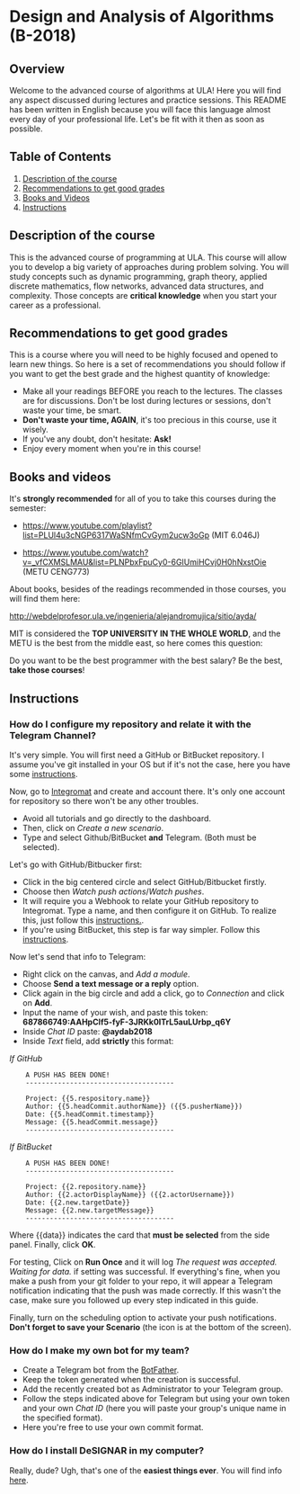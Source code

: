 # Design and Analysis of Algorithms (B-2018)

## Overview

Welcome to the advanced course of algorithms at ULA! Here
you will find any aspect discussed during lectures and 
practice sessions. This README has been written in English
because you will face this language almost every day of your 
professional life. Let's be fit with it then as soon as possible.

## Table of Contents

1. [Description of the course](#description-of-the-course)
2. [Recommendations to get good grades](#recomendations-to-get-good-grades)
3. [Books and Videos](#books-and-videos)
4. [Instructions](#instructions)

## Description of the course

This is the advanced course of programming at ULA. This course will allow you to develop a big variety of approaches during problem solving. You will study concepts such as dynamic programming, graph theory, applied discrete mathematics, flow networks, advanced data structures, and complexity. Those concepts are **critical knowledge** when you start your career as a professional.

## Recommendations to get good grades

This is a course where you will need to be highly focused and
opened to learn new things. So here is a set of recommendations
you should follow if you want to get the best grade and the highest
quantity of knowledge:

- Make all your readings BEFORE you reach to the lectures. The classes are for discussions.
Don't be lost during lectures or sessions, don't waste your time, be smart.
- **Don't waste your time, AGAIN**, it's too precious in this course, use it
wisely.
- If you've any doubt, don't hesitate: **Ask!**
- Enjoy every moment when you're in this course!

## Books and videos

It's **strongly recommended** for all of you to take this courses during the semester:

- https://www.youtube.com/playlist?list=PLUl4u3cNGP6317WaSNfmCvGym2ucw3oGp (MIT 6.046J)

- https://www.youtube.com/watch?v=_vfCXMSLMAU&list=PLNPbxFpuCy0-6GIUmiHCvj0H0hNxstOie (METU CENG773)

About books, besides of the readings recommended in those courses, you will find them here:

http://webdelprofesor.ula.ve/ingenieria/alejandromujica/sitio/ayda/

MIT is considered the **TOP UNIVERSITY IN THE WHOLE WORLD**, and the METU is 
the best from the middle east, so here comes this question:

Do you want to be the best programmer with the best salary? Be the best, **take those courses**! 

## Instructions

### How do I configure my repository and relate it with the Telegram Channel?

It's very simple. You will first need a GitHub or BitBucket repository. I assume you've
git installed in your OS but if it's not the case, here you have some [instructions](https://www.linode.com/docs/development/version-control/how-to-install-git-on-linux-mac-and-windows/).

Now, go to [Integromat](https://www.integromat.com/) and create and account there.
It's only one account for repository so there won't be any other troubles.

- Avoid all tutorials and go directly to the dashboard. 
- Then, click on *Create a new scenario*.
- Type and select Github/BitBucket **and** Telegram. (Both must be selected).

Let's go with GitHub/Bitbucker first:

- Click in the big centered circle and select GitHub/Bitbucket firstly.
- Choose then *Watch push actions*/*Watch pushes*.
- It will require you a Webhook to relate your GitHub repository to Integromat. Type a name, and then configure it on GitHub. To realize this, just follow this [instructions.](https://support.hockeyapp.net/kb/third-party-bug-trackers-services-and-webhooks/how-to-set-up-a-webhook-in-github).
- If you're using BitBucket, this step is far way simpler. Follow this [instructions](https://www.integromat.com/en/kb/pkg/bitbucket/index.html).


Now let's send that info to Telegram:

- Right click on the canvas, and *Add a module*.
- Choose **Send a text message or a reply** option.
- Click again in the big circle and add a click, go to *Connection* and click on **Add**.
- Input the name of your wish, and paste this token: **687866749:AAHpCIf5-fyF-3JRKk0ITrL5auLUrbp_q6Y**
- Inside *Chat ID* paste: **@aydab2018**
- Inside *Text* field, add **strictly** this format:

*If GitHub*

```
    A PUSH HAS BEEN DONE!
    -------------------------------------

    Project: {{5.respository.name}}
    Author: {{5.headCommit.authorName}} ({{5.pusherName}})
    Date: {{5.headCommit.timestamp}}
    Message: {{5.headCommit.message}}
    -------------------------------------
```

*If BitBucket*


```
    A PUSH HAS BEEN DONE!
    -------------------------------------

    Project: {{2.repository.name}}
    Author: {{2.actorDisplayName}} ({{2.actorUsername}})
    Date: {{2.new.targetDate}}
    Message: {{2.new.targetMessage}}
    -------------------------------------
```

Where {{data}} indicates the card that **must be selected** from the side panel. Finally, click **OK**.

For testing, Click on **Run Once** and it will log *The request was accepted. Waiting for data.* if setting was successful. If everything's fine, when you make a push from your git folder to your repo, it will appear a Telegram notification indicating that the push was made correctly. If this wasn't the case, make sure you followed up every step indicated in this guide.

Finally, turn on the scheduling option to activate your push notifications. **Don't forget to save your Scenario** (the icon is at the bottom of the screen).

### How do I make my own bot for my team?

- Create a Telegram bot from the [BotFather](https://telegram.me/BotFather).
- Keep the token generated when the creation is successful.
- Add the recently created bot as Administrator to your Telegram group.
- Follow the steps indicated above for Telegram but using your own token and your
own *Chat ID* (here you will paste your group's unique name in the specified format).
- Here you're free to use your own commit format.

### How do I install DeSIGNAR in my computer?

Really, dude? Ugh, that's one of the **easiest things ever**. You will find info [here](https://github.com/R3mmurd/DeSiGNAR).
